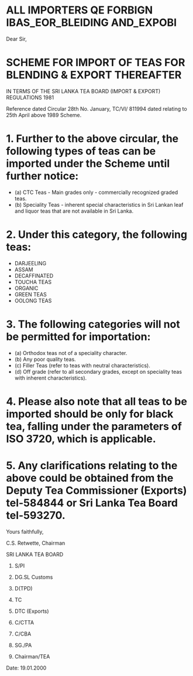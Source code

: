 # ALL IMPORTERS QE FORBIGN IBAS_EOR_BLEIDING AND_EXPOBI

Dear Sir,

# SCHEME FOR IMPORT OF TEAS FOR BLENDING & EXPORT THEREAFTER

IN TERMS OF THE SRI LANKA TEA BOARD (IMPORT & EXPORT) REGULATIONS 1981

Reference dated Circular 28th No. January, TC/VI/ 811994 dated relating to 25th April above 1989 Scheme.

# 1. Further to the above circular, the following types of teas can be imported under the Scheme until further notice:

- (a) CTC Teas - Main grades only - commercially recognized graded teas.
- (b) Speciality Teas - inherent special characteristics in Sri Lankan leaf and liquor teas that are not available in Sri Lanka.

# 2. Under this category, the following teas:

- DARJEELING
- ASSAM
- DECAFFINATED
- TOUCHA TEAS
- ORGANIC
- GREEN TEAS
- OOLONG TEAS

# 3. The following categories will not be permitted for importation:

- (a) Orthodox teas not of a speciality character.
- (b) Any poor quality teas.
- (c) Filler Teas (refer to teas with neutral characteristics).
- (d) Off grade (refer to all secondary grades, except on speciality teas with inherent characteristics).

# 4. Please also note that all teas to be imported should be only for black tea, falling under the parameters of ISO 3720, which is applicable.

# 5. Any clarifications relating to the above could be obtained from the Deputy Tea Commissioner (Exports) tel-584844 or Sri Lanka Tea Board tel-593270.

Yours faithfully,

C.S. Retwette, Chairman

SRI LANKA TEA BOARD

1. S/PI

2. DG.SL Customs

3. D(TPD)

4. TC

5. DTC (Exports)

6. C/CTTA

7. C/CBA

8. SG./PA

9. Chairman/TEA

Date: 19.01.2000
